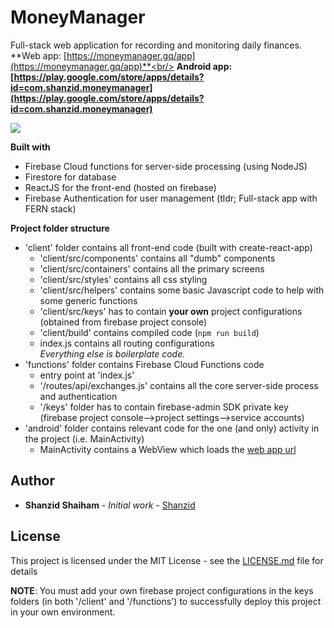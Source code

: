 # MoneyManager

Full-stack web application for recording and monitoring daily finances.<br/>
**Web app: [https://moneymanager.gq/app](https://moneymanager.gq/app)**<br/>
**Android app: [https://play.google.com/store/apps/details?id=com.shanzid.moneymanager](https://play.google.com/store/apps/details?id=com.shanzid.moneymanager)**

<image src="screen.png" />

**Built with**
 - Firebase Cloud functions for server-side processing (using NodeJS)
 - Firestore for database
 - ReactJS for the front-end (hosted on firebase)
 - Firebase Authentication for user management
(tldr; Full-stack app with FERN stack)


 **Project folder structure**
 - 'client' folder contains all front-end code (built with create-react-app)
    - 'client/src/components' contains all "dumb" components
    - 'client/src/containers' contains all the primary screens
    - 'client/src/styles' contains all css styling
    - 'client/src/helpers' contains some basic Javascript code to help with some generic functions
    - 'client/src/keys' has to contain **your own** project configurations (obtained from firebase project console)
    - 'client/build' contains compiled code (`npm run build`)
    - index.js contains all routing configurations <br/>
    <i>Everything else is boilerplate code.</i>
 - 'functions' folder contains Firebase Cloud Functions code
    - entry point at 'index.js'
    - '/routes/api/exchanges.js' contains all the core server-side process and authentication
    - '/keys' folder has to contain firebase-admin SDK private key (firebase project console-->project settings-->service accounts)
 - 'android' folder contains relevant code for the one (and only) activity in the project (i.e. MainActivity)
    - MainActivity contains a WebView which loads the [web app url](https://moneymanager.gq/app)

## Author

* **Shanzid Shaiham** - *Initial work* - [Shanzid](https://shanzid.com)

## License

This project is licensed under the MIT License - see the [LICENSE.md](LICENSE.md) file for details

**NOTE**:
You must add your own firebase project configurations in the keys folders (in both '/client' and '/functions') to successfully deploy this project in your own environment.
